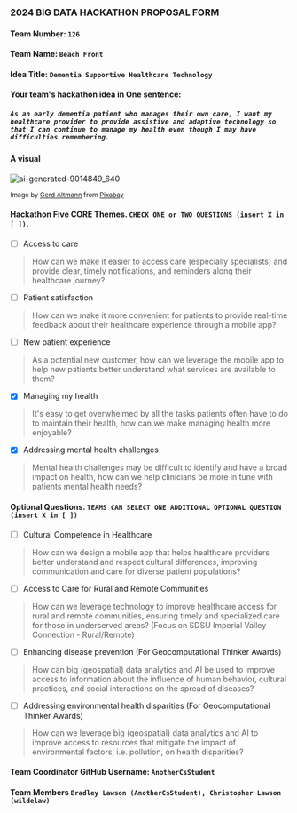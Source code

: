 ### 2024 BIG DATA HACKATHON PROPOSAL FORM

#### Team Number: `126`  

#### Team Name: `Beach Front`   

#### Idea Title: `Dementia Supportive Healthcare Technology`    
  
#### Your team's hackathon idea in One sentence:
##### `As an early dementia patient who manages their own care, I want my healthcare provider to provide assistive and adaptive technology so that I can continue to manage my health even though I may have difficulties remembering.`

#### A visual
![ai-generated-9014849_640](https://github.com/user-attachments/assets/0eb2ebe2-b7f6-4a98-bf90-b9b0609d9c0d)

<sup>Image by <a href="https://pixabay.com/users/geralt-9301/?utm_source=link-attribution&utm_medium=referral&utm_campaign=image&utm_content=9014849">Gerd Altmann</a> from <a href="https://pixabay.com//?utm_source=link-attribution&utm_medium=referral&utm_campaign=image&utm_content=9014849">Pixabay</a></sup>
<!--
#### Theme: Enhancing Healthcare's Digital Front Door
#### - Digital solutions to help increase access, manage health, and improve patient satisfaction along the healthcare journey -  
-->

#### Hackathon Five CORE Themes. `CHECK ONE or TWO QUESTIONS (insert X in [ ])`.
- [ ] Access to care
> How can we make it easier to access care (especially specialists) and provide clear, timely notifications, and reminders along their healthcare journey?
- [ ] Patient satisfaction
> How can we make it more convenient for patients to provide real-time feedback about their healthcare experience through a mobile app?
- [ ] New patient experience
> As a potential new customer, how can we leverage the mobile app to help new patients better understand what services are available to them?
- [x] Managing my health
> It's easy to get overwhelmed by all the tasks patients often have to do to maintain their health, how can we make managing health more enjoyable?
- [x] Addressing mental health challenges
> Mental health challenges may be difficult to identify and have a broad impact on health, how can we help clinicians be more in tune with patients mental health needs?

#### Optional Questions. `TEAMS CAN SELECT ONE ADDITIONAL OPTIONAL QUESTION (insert X in [ ])`
- [ ] Cultural Competence in Healthcare
> How can we design a mobile app that helps healthcare providers better understand and respect cultural differences, improving communication and care for diverse patient populations?
- [ ] Access to Care for Rural and Remote Communities
> How can we leverage technology to improve healthcare access for rural and remote communities, ensuring timely and specialized care for those in underserved areas? (Focus on SDSU Imperial Valley Connection - Rural/Remote)
- [ ] Enhancing disease prevention (For Geocomputational Thinker Awards)
> How can big (geospatial) data analytics and AI be used to improve access to information about the influence of human behavior, cultural practices, and social interactions on the spread of diseases?
- [ ] Addressing environmental health disparities (For Geocomputational Thinker Awards)
> How can we leverage big (geospatial) data analytics and AI to improve access to resources that mitigate the impact of environmental factors, i.e. pollution, on health disparities?


#### Team Coordinator GitHub Username: `AnotherCsStudent`

#### Team Members `Bradley Lawson (AnotherCsStudent), Christopher Lawson (wildelaw)`
